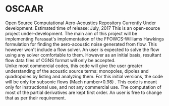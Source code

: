 # OSCAAR
Open Source Computational Aero-Acoustics Repository
Currently Under development.
Estimated time of release: July, 2017
This is an open-source project under-development. 
The main aim of this project will be implementing Farasaat's implementation of the FFOWCS-Williams Hawkings formulation for finding the aero-acoustic noise generated from flow.
This however won't include a flow solver. An user is expected to solve the flow using any solver comfortable to them. However as an initial basis, resultant flow data files of CGNS format will only be accepted.  
Unike most commercial codes, this code will give the user greater understanding of the acoustic source terms: monopoles, dipoles and quadropoles by listing and analyzing them. 
For this initial versions, the code will be only for subsonic flows (Mach number<0.98) . 
This code is meant only for instructional use, and not any commercial use. 
The computation of most of the partial derivatives are kept first order. An user is free to change that as per their requirement. 

